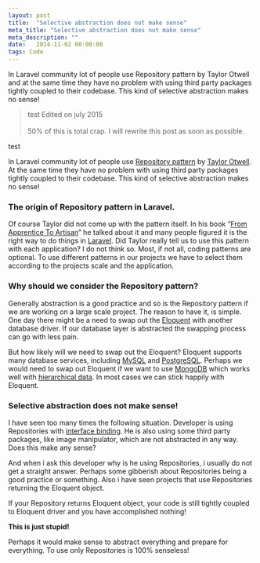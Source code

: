 ```yaml
---
layout: post
title:  "Selective abstraction does not make sense"
meta_title: "Selective abstraction does not make sense"
meta_description: ""
date:   2014-11-02 00:00:00
tags: Code
---
```


In Laravel community lot of people use Repository pattern by Taylor Otwell and at the same time they have no problem with using third party packages tightly coupled to their codebase. This kind of selective abstraction makes no sense!

<!-- more -->

<blockquote>
    test Edited on july 2015 <br><br>
    50% of this is total crap. I will rewrite this post as soon as possible.
</blockquote>

test

In Laravel community lot of people use [Repository pattern](http://ryantablada.com/post/the-repository-pattern-in-action) by [Taylor Otwell](http://taylorotwell.com/). At the same time they have no problem with using third party packages tightly coupled to their codebase. This kind of selective abstraction makes no sense!

### The origin of Repository pattern in Laravel.

Of course Taylor did not come up with the pattern itself. In his book “[From Apprentice To Artisan](https://leanpub.com/laravel)” he talked about it and many people figured it is the right way to do things in [Laravel](http://laravel.com/). Did Taylor really tell us to use this pattern with each application? I do not think so. Most, if not all, coding patterns are optional. To use different patterns in our projects we have to select them according to the projects scale and the application.

### Why should we consider the Repository pattern?

Generally abstraction is a good practice and so is the Repository pattern if we are working on a large scale project. The reason to have it, is simple. One day there might be a need to swap out the [Eloquent](http://laravel.com/docs/4.2/eloquent) with another database driver. If our database layer is abstracted the swapping process can go with less pain.

But how likely will we need to swap out the Eloquent? Eloquent supports many database services, including [MySQL](http://www.mysql.com/) and [PostgreSQL](http://www.postgresql.org/). Perhaps we would need to swap out Eloquent if we want to use [MongoDB](http://www.mongodb.org/) which works well with [hierarchical data](http://en.wikipedia.org/wiki/Hierarchical_database_model). In most cases we can stick happily with Eloquent.

### Selective abstraction does not make sense!

I have seen too many times the following situation. Developer is using Repositories with [interface binding](http://laravel.com/docs/4.2/ioc). He is also using some third party packages, like image manipulator, which are not abstracted in any way. Does this make any sense?

And when i ask this developer why is he using Repositories, i usually do not get a straight answer. Perhaps some gibberish about Repositories being a good practice or something. Also i have seen projects that use Repositories returning the Eloquent object.

If your Repository returns Eloquent object, your code is still tightly coupled to Eloquent driver and you have accomplished nothing!

**This is just stupid!**

Perhaps it would make sense to abstract everything and prepare for everything. To use only Repositories is 100% senseless!







